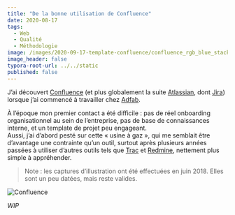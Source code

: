 ```yaml
---
title: "De la bonne utilisation de Confluence"
date: 2020-08-17
tags:
  - Web
  - Qualité
  - Méthodologie
image: /images/2020-09-17-template-confluence/confluence_rgb_blue_stacked.png
image_header: false
typora-root-url: ../../static
published: false
---
```

J’ai découvert [Confluence](https://www.atlassian.com/fr/software/confluence) (et plus globalement la suite [Atlassian](https://www.atlassian.com), dont [Jira](https://www.atlassian.com/fr/software/jira)) lorsque j’ai commencé à travailler chez [Adfab](https://adfab.fr).

À l’époque mon premier contact a été difficile : pas de réel onboarding organisationnel au sein de l’entreprise, pas de base de connaissances interne, et un template de projet peu engageant.  
Aussi, j’ai d’abord pesté sur cette « usine à gaz », qui me semblait être d’avantage une contrainte qu’un outil, surtout après plusieurs années passées à utiliser d’autres outils tels que [Trac](https://trac.edgewall.org) et [Redmine](https://fr.m.wikipedia.org/wiki/Redmine), nettement plus simple à appréhender.

<!-- break -->

> Note : les captures d’illustration ont été effectuées en juin 2018. Elles sont un peu datées, mais reste valides.

![Confluence](/images/2020-09-17-template-confluence/capture-1.png)

_WIP_
